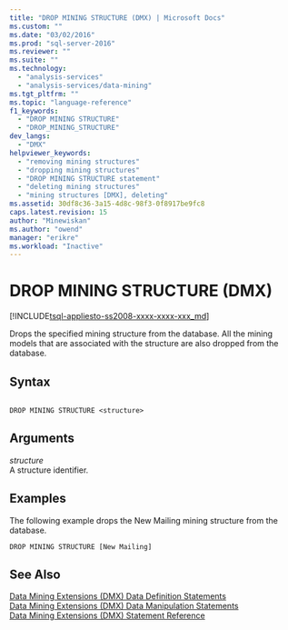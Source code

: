 ```yaml
---
title: "DROP MINING STRUCTURE (DMX) | Microsoft Docs"
ms.custom: ""
ms.date: "03/02/2016"
ms.prod: "sql-server-2016"
ms.reviewer: ""
ms.suite: ""
ms.technology: 
  - "analysis-services"
  - "analysis-services/data-mining"
ms.tgt_pltfrm: ""
ms.topic: "language-reference"
f1_keywords: 
  - "DROP MINING STRUCTURE"
  - "DROP_MINING_STRUCTURE"
dev_langs: 
  - "DMX"
helpviewer_keywords: 
  - "removing mining structures"
  - "dropping mining structures"
  - "DROP MINING STRUCTURE statement"
  - "deleting mining structures"
  - "mining structures [DMX], deleting"
ms.assetid: 30df8c36-3a15-4d8c-98f3-0f8917be9fc8
caps.latest.revision: 15
author: "Minewiskan"
ms.author: "owend"
manager: "erikre"
ms.workload: "Inactive"
---
```

# DROP MINING STRUCTURE (DMX)
[!INCLUDE[tsql-appliesto-ss2008-xxxx-xxxx-xxx_md](../includes/tsql-appliesto-ss2008-xxxx-xxxx-xxx-md.md)]

  Drops the specified mining structure from the database. All the mining models that are associated with the structure are also dropped from the database.  
  
## Syntax  
  
```  
  
DROP MINING STRUCTURE <structure>  
```  
  
## Arguments  
 *structure*  
 A structure identifier.  
  
## Examples  
 The following example drops the New Mailing mining structure from the database.  
  
```  
DROP MINING STRUCTURE [New Mailing]  
```  
  
## See Also  
 [Data Mining Extensions &#40;DMX&#41; Data Definition Statements](../dmx/dmx-statements-data-definition.md)   
 [Data Mining Extensions &#40;DMX&#41; Data Manipulation Statements](../dmx/dmx-statements-data-manipulation.md)   
 [Data Mining Extensions &#40;DMX&#41; Statement Reference](../dmx/data-mining-extensions-dmx-statements.md)  
  
  

